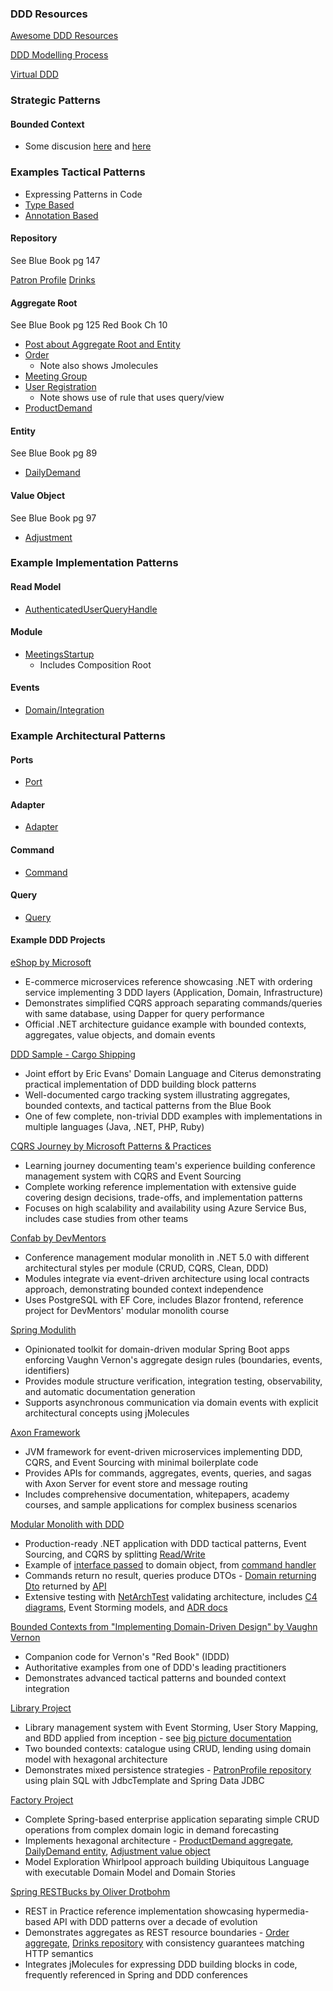 ### DDD Resources

[Awesome DDD Resources](https://github.com/kgrzybek/awesome-ddd)

[DDD Modelling Process](https://github.com/ddd-crew/ddd-starter-modelling-process)

[Virtual DDD]()

### Strategic Patterns

#### Bounded Context

- Some discusion [here](https://github.com/ddd-by-examples/library/blob/master/docs/big-picture.md) and [here](https://github.com/kgrzybek/modular-monolith-with-ddd#31-high-level-view)

### Examples Tactical Patterns

- Expressing Patterns in Code
 - [Type Based](https://github.com/xmolecules/jmolecules#using-the-type-based-model)
 - [Annotation Based](https://github.com/xmolecules/jmolecules#using-the-annotation-based-model)

#### Repository

See Blue Book pg 147

[Patron Profile](https://github.com/ddd-by-examples/library/blob/master/src/main/java/io/pillopl/library/lending/patronprofile/infrastructure/PatronProfileReadModel.java)
[Drinks](https://github.com/odrotbohm/spring-restbucks/blob/main/server/src/main/java/org/springsource/restbucks/drinks/Drinks.java)

#### Aggregate Root

See Blue Book pg 125
Red Book Ch 10

- [Post about Aggregate Root and Entity](http://scabl.blogspot.com/2015/03/aeddd-5.html)
- [Order](https://github.com/odrotbohm/spring-restbucks/blob/main/server/src/main/java/org/springsource/restbucks/order/Order.java)
  - Note also shows Jmolecules
- [Meeting Group](https://github.com/kgrzybek/modular-monolith-with-ddd/blob/master/src/Modules/Meetings/Domain/MeetingGroups/MeetingGroup.cs)
- [User Registration](https://github.com/kgrzybek/modular-monolith-with-ddd/blob/master/src/Modules/UserAccess/Domain/UserRegistrations/UserRegistration.cs)
  - Note shows use of rule that uses query/view 
- [ProductDemand](https://github.com/ddd-by-examples/factory/blob/master/demand-forecasting-model/src/main/java/io/dddbyexamples/factory/demand/forecasting/ProductDemand.java)

#### Entity

See Blue Book pg 89

- [DailyDemand](https://github.com/ddd-by-examples/factory/blob/master/demand-forecasting-model/src/main/java/io/dddbyexamples/factory/demand/forecasting/DailyDemand.java)

#### Value Object

See Blue Book pg 97

- [Adjustment](https://github.com/ddd-by-examples/factory/blob/master/demand-forecasting-model/src/main/java/io/dddbyexamples/factory/demand/forecasting/Adjustment.java)

### Example Implementation Patterns

#### Read Model

- [AuthenticatedUserQueryHandle](https://github.com/kgrzybek/modular-monolith-with-ddd/blob/master/src/Modules/UserAccess/Application/Users/GetAuthenticatedUser/GetAuthenticatedUserQueryHandler.cs)

#### Module
- [MeetingsStartup](https://github.com/kgrzybek/modular-monolith-with-ddd/blob/master/src/Modules/Meetings/Infrastructure/Configuration/MeetingsStartup.cs)
  - Includes Composition Root

#### Events
- [Domain/Integration](https://codeopinion.com/should-you-publish-domain-events-or-integration-events/)

### Example Architectural Patterns

#### Ports
- [Port](https://github.com/ddd-by-examples/factory/blob/master/demand-forecasting-model/src/main/java/io/dddbyexamples/factory/demand/forecasting/ProductDemandRepository.java)

#### Adapter
- [Adapter](https://github.com/ddd-by-examples/factory/blob/master/demand-forecasting-adapters/src/main/java/io/dddbyexamples/factory/demand/forecasting/ProductDemandORMRepository.java)

#### Command

- [Command](https://github.com/kgrzybek/modular-monolith-with-ddd/blob/master/src/API/CompanyName.MyMeetings.API/Modules/Meetings/MeetingGroups/MeetingGroupsController.cs)

#### Query

- [Query](https://github.com/kgrzybek/modular-monolith-with-ddd/blob/master/src/API/CompanyName.MyMeetings.API/Modules/Meetings/MeetingGroups/MeetingGroupsController.cs)

#### Example DDD Projects

[eShop by Microsoft](https://github.com/dotnet/eShop)
- E-commerce microservices reference showcasing .NET with ordering service implementing 3 DDD layers (Application, Domain, Infrastructure)
- Demonstrates simplified CQRS approach separating commands/queries with same database, using Dapper for query performance
- Official .NET architecture guidance example with bounded contexts, aggregates, value objects, and domain events

[DDD Sample - Cargo Shipping](https://github.com/citerus/dddsample-core)
- Joint effort by Eric Evans' Domain Language and Citerus demonstrating practical implementation of DDD building block patterns
- Well-documented cargo tracking system illustrating aggregates, bounded contexts, and tactical patterns from the Blue Book
- One of few complete, non-trivial DDD examples with implementations in multiple languages (Java, .NET, PHP, Ruby)

[CQRS Journey by Microsoft Patterns & Practices](https://github.com/microsoftarchive/cqrs-journey)
- Learning journey documenting team's experience building conference management system with CQRS and Event Sourcing
- Complete working reference implementation with extensive guide covering design decisions, trade-offs, and implementation patterns
- Focuses on high scalability and availability using Azure Service Bus, includes case studies from other teams

[Confab by DevMentors](https://github.com/devmentors/Confab)
- Conference management modular monolith in .NET 5.0 with different architectural styles per module (CRUD, CQRS, Clean, DDD)
- Modules integrate via event-driven architecture using local contracts approach, demonstrating bounded context independence
- Uses PostgreSQL with EF Core, includes Blazor frontend, reference project for DevMentors' modular monolith course

[Spring Modulith](https://github.com/spring-projects/spring-modulith)
- Opinionated toolkit for domain-driven modular Spring Boot apps enforcing Vaughn Vernon's aggregate design rules (boundaries, events, identifiers)
- Provides module structure verification, integration testing, observability, and automatic documentation generation
- Supports asynchronous communication via domain events with explicit architectural concepts using jMolecules

[Axon Framework](https://github.com/AxonFramework/AxonFramework)
- JVM framework for event-driven microservices implementing DDD, CQRS, and Event Sourcing with minimal boilerplate code
- Provides APIs for commands, aggregates, events, queries, and sagas with Axon Server for event store and message routing
- Includes comprehensive documentation, whitepapers, academy courses, and sample applications for complex business scenarios

[Modular Monolith with DDD](https://github.com/kgrzybek/modular-monolith-with-ddd)
- Production-ready .NET application with DDD tactical patterns, Event Sourcing, and CQRS by splitting [Read/Write](https://www.kamilgrzybek.com/design/simple-cqrs-implementation-with-raw-sql-and-ddd/)
- Example of [interface passed](https://github.com/kgrzybek/modular-monolith-with-ddd/blob/master/src/Modules/UserAccess/Domain/UserRegistrations/UserRegistration.cs) to domain object, from [command handler](https://github.com/kgrzybek/modular-monolith-with-ddd/blob/master/src/Modules/UserAccess/Application/UserRegistrations/RegisterNewUser/RegisterNewUserCommandHandler.cs)
- Commands return no result, queries produce DTOs - [Domain returning Dto](https://github.com/kgrzybek/modular-monolith-with-ddd/blob/master/src/Modules/UserAccess/Application/Users/GetAuthenticatedUser/GetAuthenticatedUserQueryHandler.cs) returned by [API](https://github.com/kgrzybek/modular-monolith-with-ddd/blob/master/src/API/CompanyName.MyMeetings.API/Modules/UserAccess/AuthenticatedUserController.cs)
- Extensive testing with [NetArchTest](https://github.com/kgrzybek/modular-monolith-with-ddd/tree/master/src/Tests/ArchTests) validating architecture, includes [C4 diagrams](https://github.com/kgrzybek/modular-monolith-with-ddd#31-high-level-view), Event Storming models, and [ADR docs](https://github.com/kgrzybek/modular-monolith-with-ddd/tree/master/docs/architecture-decision-log)

[Bounded Contexts from "Implementing Domain-Driven Design" by Vaughn Vernon](https://github.com/VaughnVernon/IDDD_Samples)
- Companion code for Vernon's "Red Book" (IDDD)
- Authoritative examples from one of DDD's leading practitioners
- Demonstrates advanced tactical patterns and bounded context integration

[Library Project](https://github.com/ddd-by-examples/library)
- Library management system with Event Storming, User Story Mapping, and BDD applied from inception - see [big picture documentation](https://github.com/ddd-by-examples/library/blob/master/docs/big-picture.md)
- Two bounded contexts: catalogue using CRUD, lending using domain model with hexagonal architecture
- Demonstrates mixed persistence strategies - [PatronProfile repository](https://github.com/ddd-by-examples/library/blob/master/src/main/java/io/pillopl/library/lending/patronprofile/infrastructure/PatronProfileReadModel.java) using plain SQL with JdbcTemplate and Spring Data JDBC

[Factory Project](https://github.com/ddd-by-examples/factory)
- Complete Spring-based enterprise application separating simple CRUD operations from complex domain logic in demand forecasting
- Implements hexagonal architecture - [ProductDemand aggregate](https://github.com/ddd-by-examples/factory/blob/master/demand-forecasting-model/src/main/java/io/dddbyexamples/factory/demand/forecasting/ProductDemand.java), [DailyDemand entity](https://github.com/ddd-by-examples/factory/blob/master/demand-forecasting-model/src/main/java/io/dddbyexamples/factory/demand/forecasting/DailyDemand.java), [Adjustment value object](https://github.com/ddd-by-examples/factory/blob/master/demand-forecasting-model/src/main/java/io/dddbyexamples/factory/demand/forecasting/Adjustment.java)
- Model Exploration Whirlpool approach building Ubiquitous Language with executable Domain Model and Domain Stories

[Spring RESTBucks by Oliver Drotbohm](https://github.com/odrotbohm/spring-restbucks)
- REST in Practice reference implementation showcasing hypermedia-based API with DDD patterns over a decade of evolution
- Demonstrates aggregates as REST resource boundaries - [Order aggregate](https://github.com/odrotbohm/spring-restbucks/blob/main/server/src/main/java/org/springsource/restbucks/order/Order.java), [Drinks repository](https://github.com/odrotbohm/spring-restbucks/blob/main/server/src/main/java/org/springsource/restbucks/drinks/Drinks.java) with consistency guarantees matching HTTP semantics
- Integrates jMolecules for expressing DDD building blocks in code, frequently referenced in Spring and DDD conferences
